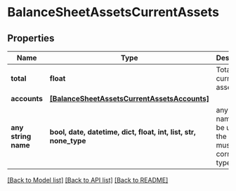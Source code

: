 # BalanceSheetAssetsCurrentAssets


## Properties
Name | Type | Description | Notes
------------ | ------------- | ------------- | -------------
**total** | **float** | Total current assets | 
**accounts** | [**[BalanceSheetAssetsCurrentAssetsAccounts]**](BalanceSheetAssetsCurrentAssetsAccounts.md) |  | 
**any string name** | **bool, date, datetime, dict, float, int, list, str, none_type** | any string name can be used but the value must be the correct type | [optional]

[[Back to Model list]](../../README.md#documentation-for-models) [[Back to API list]](../../README.md#documentation-for-api-endpoints) [[Back to README]](../../README.md)


